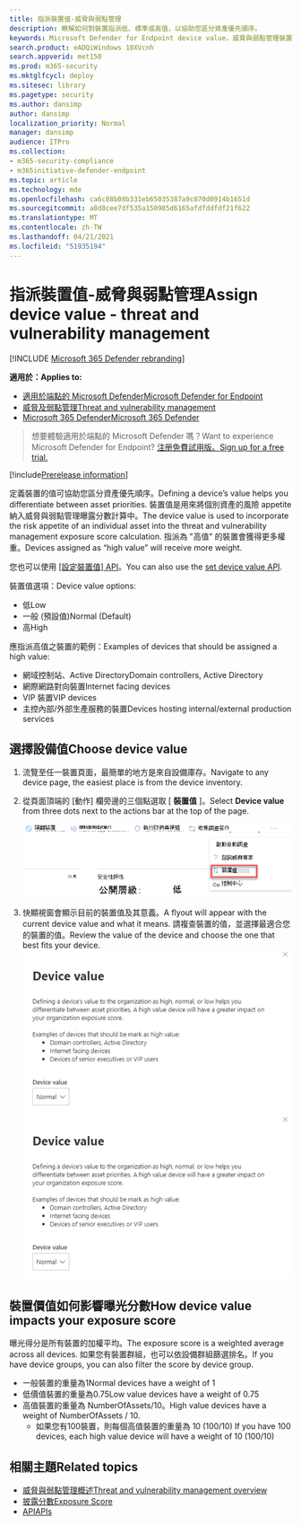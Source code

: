 ```yaml
---
title: 指派裝置值-威脅與弱點管理
description: 瞭解如何對裝置指派低、標準或高值，以協助您區分資產優先順序。
keywords: Microsoft Defender for Endpoint device value，威脅與弱點管理裝置值，高價值裝置，裝置價值暴露分數
search.product: eADQiWindows 10XVcnh
search.appverid: met150
ms.prod: m365-security
ms.mktglfcycl: deploy
ms.sitesec: library
ms.pagetype: security
ms.author: dansimp
author: dansimp
localization_priority: Normal
manager: dansimp
audience: ITPro
ms.collection:
- m365-security-compliance
- m365initiative-defender-endpoint
ms.topic: article
ms.technology: mde
ms.openlocfilehash: ca6c88b08b331eb65035387a9c070d0914b1651d
ms.sourcegitcommit: a8d8cee7df535a150985d6165afdfddfdf21f622
ms.translationtype: MT
ms.contentlocale: zh-TW
ms.lasthandoff: 04/21/2021
ms.locfileid: "51935194"
---
```

# <a name="assign-device-value---threat-and-vulnerability-management"></a><span data-ttu-id="b6ff2-104">指派裝置值-威脅與弱點管理</span><span class="sxs-lookup"><span data-stu-id="b6ff2-104">Assign device value - threat and vulnerability management</span></span>

[!INCLUDE [Microsoft 365 Defender rebranding](../../includes/microsoft-defender.md)]

<span data-ttu-id="b6ff2-105">**適用於：**</span><span class="sxs-lookup"><span data-stu-id="b6ff2-105">**Applies to:**</span></span>

- [<span data-ttu-id="b6ff2-106">適用於端點的 Microsoft Defender</span><span class="sxs-lookup"><span data-stu-id="b6ff2-106">Microsoft Defender for Endpoint</span></span>](https://go.microsoft.com/fwlink/?linkid=2154037)
- [<span data-ttu-id="b6ff2-107">威脅及弱點管理</span><span class="sxs-lookup"><span data-stu-id="b6ff2-107">Threat and vulnerability management</span></span>](next-gen-threat-and-vuln-mgt.md)
- [<span data-ttu-id="b6ff2-108">Microsoft 365 Defender</span><span class="sxs-lookup"><span data-stu-id="b6ff2-108">Microsoft 365 Defender</span></span>](https://go.microsoft.com/fwlink/?linkid=2118804)

> <span data-ttu-id="b6ff2-109">想要體驗適用於端點的 Microsoft Defender 嗎？</span><span class="sxs-lookup"><span data-stu-id="b6ff2-109">Want to experience Microsoft Defender for Endpoint?</span></span> [<span data-ttu-id="b6ff2-110">注册免費試用版。</span><span class="sxs-lookup"><span data-stu-id="b6ff2-110">Sign up for a free trial.</span></span>](https://www.microsoft.com/microsoft-365/windows/microsoft-defender-atp?ocid=docs-wdatp-portaloverview-abovefoldlink)

[!include[Prerelease information](../../includes/prerelease.md)]

<span data-ttu-id="b6ff2-111">定義裝置的值可協助您區分資產優先順序。</span><span class="sxs-lookup"><span data-stu-id="b6ff2-111">Defining a device’s value helps you differentiate between asset priorities.</span></span> <span data-ttu-id="b6ff2-112">裝置值是用來將個別資產的風險 appetite 納入威脅與弱點管理曝露分數計算中。</span><span class="sxs-lookup"><span data-stu-id="b6ff2-112">The device value is used to incorporate the risk appetite of an individual asset into the threat and vulnerability management exposure score calculation.</span></span> <span data-ttu-id="b6ff2-113">指派為 "高值" 的裝置會獲得更多權重。</span><span class="sxs-lookup"><span data-stu-id="b6ff2-113">Devices assigned as “high value” will receive more weight.</span></span>

<span data-ttu-id="b6ff2-114">您也可以使用 [ [設定裝置值] API](set-device-value.md)。</span><span class="sxs-lookup"><span data-stu-id="b6ff2-114">You can also use the [set device value API](set-device-value.md).</span></span>

<span data-ttu-id="b6ff2-115">裝置值選項：</span><span class="sxs-lookup"><span data-stu-id="b6ff2-115">Device value options:</span></span>

- <span data-ttu-id="b6ff2-116">低</span><span class="sxs-lookup"><span data-stu-id="b6ff2-116">Low</span></span>
- <span data-ttu-id="b6ff2-117">一般 (預設值)</span><span class="sxs-lookup"><span data-stu-id="b6ff2-117">Normal (Default)</span></span>
- <span data-ttu-id="b6ff2-118">高</span><span class="sxs-lookup"><span data-stu-id="b6ff2-118">High</span></span>

<span data-ttu-id="b6ff2-119">應指派高值之裝置的範例：</span><span class="sxs-lookup"><span data-stu-id="b6ff2-119">Examples of devices that should be assigned a high value:</span></span>

- <span data-ttu-id="b6ff2-120">網域控制站、Active Directory</span><span class="sxs-lookup"><span data-stu-id="b6ff2-120">Domain controllers, Active Directory</span></span>
- <span data-ttu-id="b6ff2-121">網際網路對向裝置</span><span class="sxs-lookup"><span data-stu-id="b6ff2-121">Internet facing devices</span></span>
- <span data-ttu-id="b6ff2-122">VIP 裝置</span><span class="sxs-lookup"><span data-stu-id="b6ff2-122">VIP devices</span></span>
- <span data-ttu-id="b6ff2-123">主控內部/外部生產服務的裝置</span><span class="sxs-lookup"><span data-stu-id="b6ff2-123">Devices hosting internal/external production services</span></span>

## <a name="choose-device-value"></a><span data-ttu-id="b6ff2-124">選擇設備值</span><span class="sxs-lookup"><span data-stu-id="b6ff2-124">Choose device value</span></span>

1. <span data-ttu-id="b6ff2-125">流覽至任一裝置頁面，最簡單的地方是來自設備庫存。</span><span class="sxs-lookup"><span data-stu-id="b6ff2-125">Navigate to any device page, the easiest place is from the device inventory.</span></span>

2. <span data-ttu-id="b6ff2-126">從頁面頂端的 [動作] 欄旁邊的三個點選取 [ **裝置值** ]。</span><span class="sxs-lookup"><span data-stu-id="b6ff2-126">Select **Device value** from three dots next to the actions bar at the top of the page.</span></span>

    ![裝置值 dropdown 的範例。](images/tvm-device-value-dropdown.png)

3. <span data-ttu-id="b6ff2-128">快顯視窗會顯示目前的裝置值及其意義。</span><span class="sxs-lookup"><span data-stu-id="b6ff2-128">A flyout will appear with the current device value and what it means.</span></span> <span data-ttu-id="b6ff2-129">請複查裝置的值，並選擇最適合您的裝置的值。</span><span class="sxs-lookup"><span data-stu-id="b6ff2-129">Review the value of the device and choose the one that best fits your device.</span></span>
<span data-ttu-id="b6ff2-130">![裝置值浮出的範例。](images/tvm-device-value-flyout.png)</span><span class="sxs-lookup"><span data-stu-id="b6ff2-130">![Example of the device value flyout.](images/tvm-device-value-flyout.png)</span></span>

## <a name="how-device-value-impacts-your-exposure-score"></a><span data-ttu-id="b6ff2-131">裝置價值如何影響曝光分數</span><span class="sxs-lookup"><span data-stu-id="b6ff2-131">How device value impacts your exposure score</span></span>

<span data-ttu-id="b6ff2-132">曝光得分是所有裝置的加權平均。</span><span class="sxs-lookup"><span data-stu-id="b6ff2-132">The exposure score is a weighted average across all devices.</span></span> <span data-ttu-id="b6ff2-133">如果您有裝置群組，也可以依設備群組篩選排名。</span><span class="sxs-lookup"><span data-stu-id="b6ff2-133">If you have device groups, you can also filter the score by device group.</span></span>

- <span data-ttu-id="b6ff2-134">一般裝置的重量為1</span><span class="sxs-lookup"><span data-stu-id="b6ff2-134">Normal devices have a weight of 1</span></span>
- <span data-ttu-id="b6ff2-135">低價值裝置的重量為0.75</span><span class="sxs-lookup"><span data-stu-id="b6ff2-135">Low value devices have a weight of 0.75</span></span>
- <span data-ttu-id="b6ff2-136">高值裝置的重量為 NumberOfAssets/10。</span><span class="sxs-lookup"><span data-stu-id="b6ff2-136">High value devices have a weight of NumberOfAssets / 10.</span></span>
    - <span data-ttu-id="b6ff2-137">如果您有100裝置，則每個高值裝置的重量為 10 (100/10) </span><span class="sxs-lookup"><span data-stu-id="b6ff2-137">If you have 100 devices, each high value device will have a weight of 10 (100/10)</span></span>

## <a name="related-topics"></a><span data-ttu-id="b6ff2-138">相關主題</span><span class="sxs-lookup"><span data-stu-id="b6ff2-138">Related topics</span></span>

- [<span data-ttu-id="b6ff2-139">威脅與弱點管理概述</span><span class="sxs-lookup"><span data-stu-id="b6ff2-139">Threat and vulnerability management overview</span></span>](next-gen-threat-and-vuln-mgt.md)
- [<span data-ttu-id="b6ff2-140">披露分數</span><span class="sxs-lookup"><span data-stu-id="b6ff2-140">Exposure Score</span></span>](tvm-exposure-score.md)
- [<span data-ttu-id="b6ff2-141">API</span><span class="sxs-lookup"><span data-stu-id="b6ff2-141">APIs</span></span>](next-gen-threat-and-vuln-mgt.md#apis)